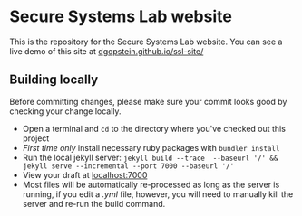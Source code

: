 # Secure Systems Lab website

This is the repository for the Secure Systems Lab website. You can see a live demo of this site at [dgopstein.github.io/ssl-site/](https://dgopstein.github.io/ssl-site/)

## Building locally

Before committing changes, please make sure your commit looks good by checking your change locally.

- Open a terminal and `cd` to the directory where you've checked out this project
- *First time only* install necessary ruby packages with `bundler install`
- Run the local jekyll server: `jekyll build --trace  --baseurl '/' && jekyll serve --incremental --port 7000 --baseurl '/'`
- View your draft at [localhost:7000](http://localhost:7000)
- Most files will be automatically re-processed as long as the server is running, if you edit a *.yml* file, however, you will need to manually kill the server and re-run the build command.


